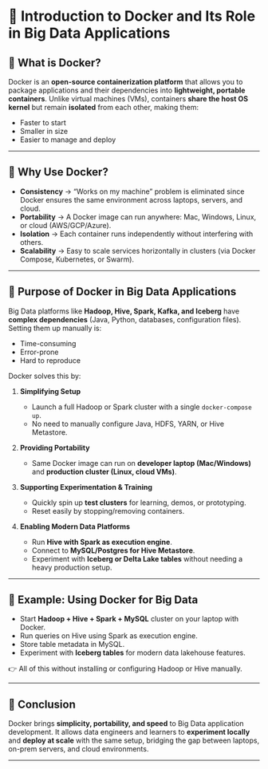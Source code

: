 

# 🐳 Introduction to Docker and Its Role in Big Data Applications

## 🔹 What is Docker?

Docker is an **open-source containerization platform** that allows you to package applications and their dependencies into **lightweight, portable containers**.
Unlike virtual machines (VMs), containers **share the host OS kernel** but remain **isolated** from each other, making them:

* Faster to start  
* Smaller in size 
* Easier to manage and deploy

---

## 🔹 Why Use Docker?

* **Consistency** → “Works on my machine” problem is eliminated since Docker ensures the same environment across laptops, servers, and cloud.
* **Portability** → A Docker image can run anywhere: Mac, Windows, Linux, or cloud (AWS/GCP/Azure).
* **Isolation** → Each container runs independently without interfering with others.
* **Scalability** → Easy to scale services horizontally in clusters (via Docker Compose, Kubernetes, or Swarm).

---

## 🔹 Purpose of Docker in Big Data Applications

Big Data platforms like **Hadoop, Hive, Spark, Kafka, and Iceberg** have **complex dependencies** (Java, Python, databases, configuration files). Setting them up manually is:

* Time-consuming
* Error-prone
* Hard to reproduce

Docker solves this by:

1. **Simplifying Setup**

   * Launch a full Hadoop or Spark cluster with a single `docker-compose up`.
   * No need to manually configure Java, HDFS, YARN, or Hive Metastore.

2. **Providing Portability**

   * Same Docker image can run on **developer laptop (Mac/Windows)** and **production cluster (Linux, cloud VMs)**.

3. **Supporting Experimentation & Training**

   * Quickly spin up **test clusters** for learning, demos, or prototyping.
   * Reset easily by stopping/removing containers.

4. **Enabling Modern Data Platforms**

   * Run **Hive with Spark as execution engine**.
   * Connect to **MySQL/Postgres for Hive Metastore**.
   * Experiment with **Iceberg or Delta Lake tables** without needing a heavy production setup.

---

## 🔹 Example: Using Docker for Big Data

* Start **Hadoop + Hive + Spark + MySQL** cluster on your laptop with Docker.
* Run queries on Hive using Spark as execution engine.
* Store table metadata in MySQL.
* Experiment with **Iceberg tables** for modern data lakehouse features.

👉 All of this without installing or configuring Hadoop or Hive manually.

---

## 🚀 Conclusion

Docker brings **simplicity, portability, and speed** to Big Data application development.
It allows data engineers and learners to **experiment locally** and **deploy at scale** with the same setup, bridging the gap between laptops, on-prem servers, and cloud environments.

---
